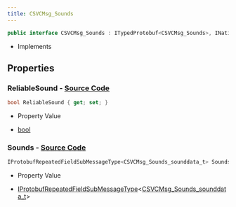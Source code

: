 ```yaml
---
title: CSVCMsg_Sounds
---
```


```csharp
public interface CSVCMsg_Sounds : ITypedProtobuf<CSVCMsg_Sounds>, INativeHandle, INetMessage<CSVCMsg_Sounds>, IDisposable
```

- Implements

## Properties

### **ReliableSound** - [Source Code](https://github.com/swiftly-solution/swiftlys2/blob/main/managed/src/SwiftlyS2.Generated/Protobufs/Interfaces/CSVCMsg_Sounds.cs#L18)

```csharp
bool ReliableSound { get; set; }
```

- Property Value

- [bool](https://learn.microsoft.com/dotnet/api/system.boolean)

### **Sounds** - [Source Code](https://github.com/swiftly-solution/swiftlys2/blob/main/managed/src/SwiftlyS2.Generated/Protobufs/Interfaces/CSVCMsg_Sounds.cs#L21)

```csharp
IProtobufRepeatedFieldSubMessageType<CSVCMsg_Sounds_sounddata_t> Sounds { get; }
```

- Property Value

- [IProtobufRepeatedFieldSubMessageType](/docs/api/shared/netmessages/iprotobufrepeatedfieldsubmessagetype-1)<[CSVCMsg_Sounds_sounddata_t](/docs/api/shared/protobufdefinitions/csvcmsg_sounds_sounddata_t)>

